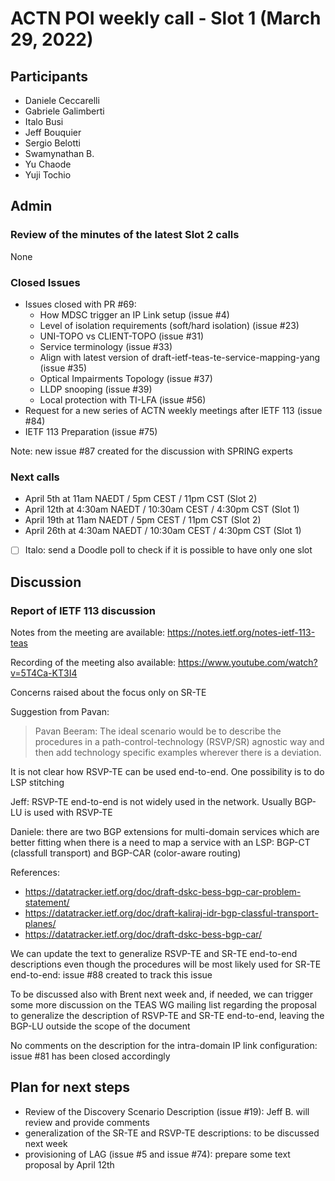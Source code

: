 # ACTN POI weekly call - Slot 1 (March 29, 2022)

## Participants
- Daniele Ceccarelli
- Gabriele Galimberti
- Italo Busi
- Jeff Bouquier
- Sergio Belotti
- Swamynathan B.
- Yu Chaode
- Yuji Tochio

## Admin

### Review of the minutes of the latest Slot 2 calls

None

### Closed Issues

- Issues closed with PR #69:
  - How MDSC trigger an IP Link setup (issue #4)
  - Level of isolation requirements (soft/hard isolation) (issue #23)
  - UNI-TOPO vs CLIENT-TOPO (issue #31)
  - Service terminology (issue #33)
  - Align with latest version of draft-ietf-teas-te-service-mapping-yang (issue #35)
  - Optical Impairments Topology (issue #37)
  - LLDP snooping (issue #39)
  - Local protection with TI-LFA (issue #56)
- Request for a new series of ACTN weekly meetings after IETF 113 (issue #84)
- IETF 113 Preparation (issue #75)

Note: new issue #87 created for the discussion with SPRING experts

### Next calls

- April 5th at 11am NAEDT / 5pm CEST / 11pm CST (Slot 2)
- April 12th at 4:30am NAEDT / 10:30am CEST / 4:30pm CST (Slot 1)
- April 19th at 11am NAEDT / 5pm CEST / 11pm CST (Slot 2)
- April 26th at 4:30am NAEDT / 10:30am CEST / 4:30pm CST (Slot 1)

- [ ] Italo: send a Doodle poll to check if it is possible to have only one slot

## Discussion

### Report of IETF 113 discussion

Notes from the meeting are available: https://notes.ietf.org/notes-ietf-113-teas

Recording of the meeting also available: https://www.youtube.com/watch?v=5T4Ca-KT3I4

Concerns raised about the focus only on SR-TE

Suggestion from Pavan:

> Pavan Beeram: The ideal scenario would be to describe the procedures in a path-control-technology (RSVP/SR) agnostic way and then add technology specific examples wherever there is a deviation.

It is not clear how RSVP-TE can be used end-to-end. One possibility is to do LSP stitching

Jeff: RSVP-TE end-to-end is not widely used in the network. Usually BGP-LU is used with RSVP-TE

Daniele: there are two BGP extensions for multi-domain services which are better fitting when there is a need to map a service with an LSP: BGP-CT (classfull transport) and BGP-CAR (color-aware routing)

References:
- https://datatracker.ietf.org/doc/draft-dskc-bess-bgp-car-problem-statement/
- https://datatracker.ietf.org/doc/draft-kaliraj-idr-bgp-classful-transport-planes/
- https://datatracker.ietf.org/doc/draft-dskc-bess-bgp-car/

We can update the text to generalize RSVP-TE and SR-TE end-to-end descriptions even though the procedures will be most likely used for SR-TE end-to-end: issue #88 created to track this issue

To be discussed also with Brent next week and, if needed, we can trigger some more discussion on the TEAS WG mailing list regarding the proposal to generalize the description of RSVP-TE and SR-TE end-to-end, leaving the BGP-LU outside the scope of the document

No comments on the description for the intra-domain IP link configuration: issue #81 has been closed accordingly

## Plan for next steps

- Review of the Discovery Scenario Description (issue #19): Jeff B. will review and provide comments
- generalization of the SR-TE and RSVP-TE descriptions: to be discussed next week
- provisioning of LAG (issue #5 and issue #74): prepare some text proposal by April 12th
